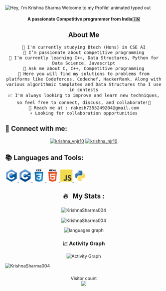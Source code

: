 <img src="https://readme-typing-svg.demolab.com?font=Operator+Mono&size=33&duration=2800&pause=2000&color=FAFAFA&center=true&vCenter=true&width=1050&height=50&lines=Hey%2C+I'm+Krishna+Sharma+Welcome+to+my+Github+Profile!" align="middle" alt="Hey, I'm Krishna Sharma Welcome to my Profile! animated typed out">
<div align="center">

<h4 align="center">A passionate Competitive programmer from India🇮🇳</h3>

<h2 align="center">About Me</h2>
<p align="center">
  <samp>
    🔭 I'm currently studying Btech (Hons) in CSE AI<br>
    🚀 I’m passionate about competitive programming<br>
    🌱 I’m currently learning C++, Data Structures, Python for Data Science, Javascript<br>
    💬 Ask me about C, C++, Competitive programming<br>
    🔎 Here you will find my solutions to problems from platforms like Codeforces, Codechef, HackerRank. Along with various algorithmic tamplates and Data Structures tha I use in contests<br>
    📈 I'm always looking to improve and learn new techniques, so feel free to connect, discuss, and collaborate!🚀<br>
    🧰 Reach me at : rakesh7355249204@gmail.com<br>
    ⚡ Looking for collaboration opportunities<br>
  </samp>
</p>
<h2 align="left">🔗 Connect with me:</h2>
<p align="left">

<a href="https://www.codechef.com/users/krishna_vnjr10" target="blank"><img align="center" src="https://cdn.jsdelivr.net/npm/simple-icons@3.1.0/icons/codechef.svg" alt="krishna_vnjr10" height="30" width="40" /></a>
<a href="https://codeforces.com/profile/krishna_njr10" target="blank"><img align="center" src="https://raw.githubusercontent.com/rahuldkjain/github-profile-readme-generator/master/src/images/icons/Social/codeforces.svg" alt="krishna_njr10" height="30" width="40" /></a>
</p>

<h2 align="left">📚 Languages and Tools:</h2>
<p align="left"> <a href="https://www.cprogramming.com/" target="_blank" rel="noreferrer"> <img src="https://raw.githubusercontent.com/devicons/devicon/master/icons/c/c-original.svg" alt="c" width="40" height="40"/> </a> <a href="https://www.w3schools.com/cpp/" target="_blank" rel="noreferrer"> <img src="https://raw.githubusercontent.com/devicons/devicon/master/icons/cplusplus/cplusplus-original.svg" alt="cplusplus" width="40" height="40"/> </a> <a href="https://www.w3schools.com/css/" target="_blank" rel="noreferrer"> <img src="https://raw.githubusercontent.com/devicons/devicon/master/icons/css3/css3-original-wordmark.svg" alt="css3" width="40" height="40"/> </a> <a href="https://www.w3.org/html/" target="_blank" rel="noreferrer"> <img src="https://raw.githubusercontent.com/devicons/devicon/master/icons/html5/html5-original-wordmark.svg" alt="html5" width="40" height="40"/> </a> <a href="https://developer.mozilla.org/en-US/docs/Web/JavaScript" target="_blank" rel="noreferrer"> <img src="https://raw.githubusercontent.com/devicons/devicon/master/icons/javascript/javascript-original.svg" alt="javascript" width="40" height="40"/> </a> <a href="https://www.python.org" target="_blank" rel="noreferrer"> <img src="https://raw.githubusercontent.com/devicons/devicon/master/icons/python/python-original.svg" alt="python" width="40" height="40"/> </a> </p>

</p>

<summary><h2> 🔥 &nbsp; My Stats : </h2></summary>

<div align="center">
  
###
  <img align="center" src="https://github-readme-stats.vercel.app/api?username=KrishnaSharma004&show_icons=true&locale=en&hide_title=false&layout=compact&card_width=320&langs_count=6&theme=github_dark&hide_border=true&order=2" height="200" alt="KrishnaSharma004" />
<p><img align="center" src="https://github-readme-streak-stats.herokuapp.com/?user=KrishnaSharma004&" alt="KrishnaSharma004" /></p>
<img src="https://github-readme-stats.vercel.app/api/top-langs?username=KrishnaSharma004&locale=en&hide_title=false&layout=compact&card_width=320&langs_count=6&theme=github_dark&hide_border=true&order=2" height="150" alt="languages graph"  />

### 📈 **Activity Graph**
<div align="center">
  <img src="https://github-readme-activity-graph.vercel.app/graph?username=krishnaSharma004&theme=github-dark&area=true&hide_border=true" height="250" alt="Activity Graph" />
</div>


<p align="left"><img src="https://github-profile-trophy.vercel.app/?username=KrishnaSharma004&theme=matrix" alt="KrishnaSharma004" /></a> </p>

 ###

  <p align="center"> 
  Visitor count<br>
  <img src="https://profile-counter.glitch.me/KrishnaSharma004/count.svg" />
</p>





<!---
KrishnaSharma004/KrishnaSharma004 is a ✨ special ✨ repository because its `README.md` (this file) appears on your GitHub profile.
You can click the Preview link to take a look at your changes.
--->
